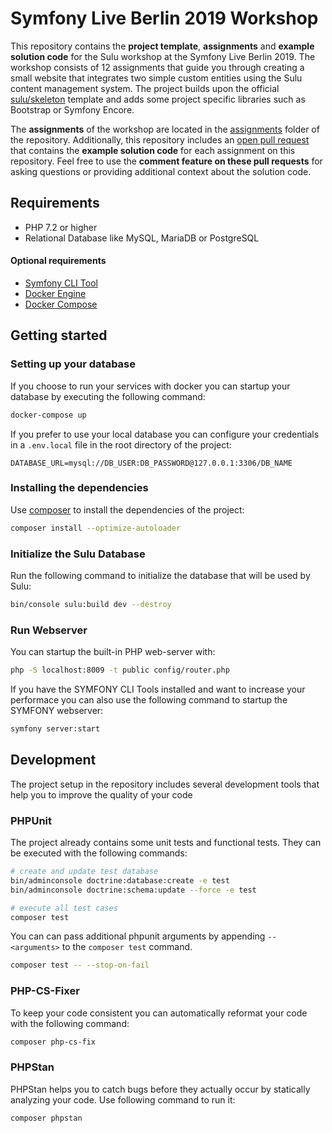 # Symfony Live Berlin 2019 Workshop

This repository contains the **project template**, **assignments** and **example solution code** for the Sulu workshop 
at the Symfony Live Berlin 2019. The workshop consists of 12 assignments that guide you through creating a small 
website that integrates two simple custom entities using the Sulu content management system. 
The project builds upon the official [sulu/skeleton](https://github.com/sulu/skeleton) template and adds some project 
specific libraries such as Bootstrap or Symfony Encore.

The **assignments** of the workshop are located in the [assignments](/assignments) folder of the repository.
Additionally, this repository includes an [open pull request](https://github.com/sulu/sulu-workshop-symfony-live-berlin-2019/pulls?q=is%3Apr+is%3Aopen+sort%3Acreated-asc) 
that contains the **example solution code** for each assignment on this repository. Feel free to use the 
**comment feature on these pull requests** for asking questions or providing additional context about the solution code.

## Requirements

- PHP 7.2 or higher
- Relational Database like MySQL, MariaDB or PostgreSQL

#### Optional requirements
- [Symfony CLI Tool](https://symfony.com/doc/master/cloud/getting-started.html)
- [Docker Engine](https://docs.docker.com/engine/installation/)
- [Docker Compose](https://docs.docker.com/compose/install/)

## Getting started

### Setting up your database

If you choose to run your services with docker you can startup your database by executing the following command:

```bash
docker-compose up
```

If you prefer to use your local database you can configure your credentials in a `.env.local` file in the root directory of the project:

```dotenv
DATABASE_URL=mysql://DB_USER:DB_PASSWORD@127.0.0.1:3306/DB_NAME
```

### Installing the dependencies

Use [composer](https://getcomposer.org/) to install the dependencies of the project:

```bash
composer install --optimize-autoloader
```

### Initialize the Sulu Database

Run the following command to initialize the database that will be used by Sulu:

```bash
bin/console sulu:build dev --destroy
```

### Run Webserver

You can startup the built-in PHP web-server with:

```bash
php -S localhost:8009 -t public config/router.php
```

If you have the SYMFONY CLI Tools installed and want to increase your performace you can also use the following command to startup the SYMFONY webserver:

```bash
symfony server:start
```

## Development

The project setup in the repository includes several development tools that help you to improve the quality of your code

### PHPUnit

The project already contains some unit tests and functional tests. They can be executed with the following commands:

```bash
# create and update test database
bin/adminconsole doctrine:database:create -e test
bin/adminconsole doctrine:schema:update --force -e test

# execute all test cases
composer test
```

You can can pass additional phpunit arguments by appending `-- <arguments>` to the `composer test` command.

```bash
composer test -- --stop-on-fail
```

### PHP-CS-Fixer

To keep your code consistent you can automatically reformat your code with the following command:

```bash
composer php-cs-fix
```

### PHPStan

PHPStan helps you to catch bugs before they actually occur by statically analyzing your code. Use following command to run it:

```bash
composer phpstan
```
